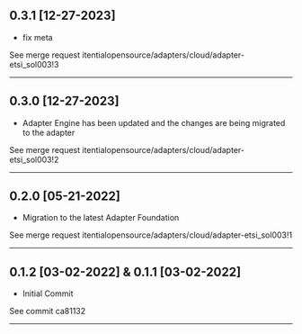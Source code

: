 
## 0.3.1 [12-27-2023]

* fix meta

See merge request itentialopensource/adapters/cloud/adapter-etsi_sol003!3

---

## 0.3.0 [12-27-2023]

* Adapter Engine has been updated and the changes are being migrated to the adapter

See merge request itentialopensource/adapters/cloud/adapter-etsi_sol003!2

---

## 0.2.0 [05-21-2022]

* Migration to the latest Adapter Foundation

See merge request itentialopensource/adapters/cloud/adapter-etsi_sol003!1

---

## 0.1.2 [03-02-2022] & 0.1.1 [03-02-2022]

- Initial Commit

See commit ca81132

---
